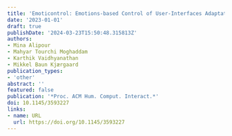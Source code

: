 ```yaml
---
title: 'Emoticontrol: Emotions-based Control of User-Interfaces Adaptations'
date: '2023-01-01'
draft: true
publishDate: '2024-03-23T15:50:48.315813Z'
authors:
- Mina Alipour
- Mahyar Tourchi Moghaddam
- Karthik Vaidhyanathan
- Mikkel Baun Kjærgaard
publication_types:
- 'other'
abstract: ''
featured: false
publication: '*Proc. ACM Hum. Comput. Interact.*'
doi: 10.1145/3593227
links:
- name: URL
  url: https://doi.org/10.1145/3593227
---
```


